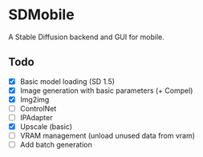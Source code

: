 # SDMobile

A Stable Diffusion backend and GUI for mobile.

## Todo

- [x] Basic model loading (SD 1.5)
- [x] Image generation with basic parameters (+ Compel)
- [x] Img2img
- [ ] ControlNet
- [ ] IPAdapter
- [x] Upscale (basic)
- [ ] VRAM management (unload unused data from vram)
- [ ] Add batch generation